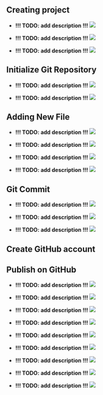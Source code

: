 ## Creating project

- **!!! TODO: add description !!!**
![](tutorial_1.png)

- **!!! TODO: add description !!!**
![](tutorial_2.png)

- **!!! TODO: add description !!!**
![](tutorial_3.png)

## Initialize Git Repository

- **!!! TODO: add description !!!**
![](tutorial_4.png)

- **!!! TODO: add description !!!**
![](tutorial_5.png)

## Adding New File

- **!!! TODO: add description !!!**
![](tutorial_6.png)

- **!!! TODO: add description !!!**
![](tutorial_7.png)

- **!!! TODO: add description !!!**
![](tutorial_8.png)

- **!!! TODO: add description !!!**
![](tutorial_9.png)

## Git Commit

- **!!! TODO: add description !!!**
![](tutorial_10.png)

- **!!! TODO: add description !!!**
![](tutorial_11.png)

- **!!! TODO: add description !!!**
![](tutorial_12.png)

## Create GitHub account

## Publish on GitHub

- **!!! TODO: add description !!!**
![](tutorial_13.png)

- **!!! TODO: add description !!!**
![](tutorial_14.png)

- **!!! TODO: add description !!!**
![](tutorial_15.png)

- **!!! TODO: add description !!!**
![](tutorial_16.png)

- **!!! TODO: add description !!!**
![](tutorial_17.png)

- **!!! TODO: add description !!!**
![](tutorial_18.png)

- **!!! TODO: add description !!!**
![](tutorial_19.png)

- **!!! TODO: add description !!!**
![](tutorial_20.png)

- **!!! TODO: add description !!!**
![](tutorial_21.png)
